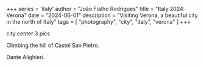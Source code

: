 +++
series = 'italy'
author = "João Fialho Rodrigues"
title = "Italy 2024: Verona"
date = "2024-06-01"
description = "Visiting Verona, a beautiful city in the north of Italy"
tags = [
    "photography", "city", "italy", "verona"
]
+++

city center 3 pics

Climbing the hill of Castel San Pietro.

Dante Alighieri.
